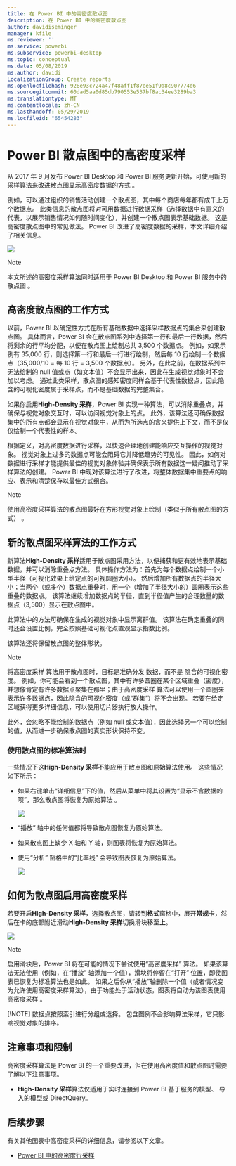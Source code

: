 ```yaml
---
title: 在 Power BI 中的高密度散点图
description: 在 Power BI 中的高密度散点图
author: davidiseminger
manager: kfile
ms.reviewer: ''
ms.service: powerbi
ms.subservice: powerbi-desktop
ms.topic: conceptual
ms.date: 05/08/2019
ms.author: davidi
LocalizationGroup: Create reports
ms.openlocfilehash: 928e93c724a47f48aff1f87ee51f9a8c907774d6
ms.sourcegitcommit: 60dad5aa0d85db790553e537bf8ac34ee3289ba3
ms.translationtype: MT
ms.contentlocale: zh-CN
ms.lasthandoff: 05/29/2019
ms.locfileid: "65454283"
---
```

# <a name="high-density-sampling-in-power-bi-scatter-charts"></a>Power BI 散点图中的高密度采样
从 2017 年 9 月发布 Power BI Desktop 和 Power BI 服务更新开始，可使用新的采样算法来改进散点图显示高密度数据的方式   。

例如，可以通过组织的销售活动创建一个散点图，其中每个商店每年都有成千上万个数据点。 此类信息的散点图将对可用数据进行数据采样（选择数据中有意义的代表，以展示销售情况如何随时间变化），并创建一个散点图表示基础数据。 这是高密度散点图中的常见做法。 Power BI 改进了高密度数据的采样，本文详细介绍了相关信息。

![](media/desktop-high-density-scatter-charts/high-density-scatter-charts_01.png)

> [!NOTE]
> 本文所述的高密度采样算法同时适用于 Power BI Desktop 和 Power BI 服务中的散点图    。
> 
> 

## <a name="how-high-density-scatter-charts-work"></a>高密度散点图的工作方式
以前，Power BI  以确定性方式在所有基础数据中选择采样数据点的集合来创建散点图。 具体而言，Power BI 会在散点图系列中选择第一行和最后一行数据，然后将剩余的行平均分配，以便在散点图上绘制总共 3,500 个数据点。 例如，如果示例有 35,000 行，则选择第一行和最后一行进行绘制，然后每 10 行绘制一个数据点（35,000/10 = 每 10 行 = 3,500 个数据点）。 另外，在此之前，在数据系列中无法绘制的 null 值或点（如文本值）不会显示出来，因此在生成视觉对象时不会加以考虑。 通过此类采样，散点图的感知密度同样会基于代表性数据点，因此隐含的可视化密度属于采样点，而不是基础数据的完整集合。

如果你启用**High-Density 采样**，Power BI 实现一种算法，可以消除重叠点，并确保与视觉对象交互时，可以访问视觉对象上的点。 此外，该算法还可确保数据集中的所有点都会显示在视觉对象中，从而为所选点的含义提供上下文，而不是仅仅绘制一个代表性的样本。

根据定义，对高密度数据进行采样，以快速合理地创建能响应交互操作的视觉对象。 视觉对象上过多的数据点可能会阻碍它并降低趋势的可见性。 因此，如何对数据进行采样才能提供最佳的视觉对象体验并确保表示所有数据这一疑问推动了采样算法的创建。 Power BI 中现对该算法进行了改进，将整体数据集中重要点的响应、表示和清楚保存以最佳方式组合。

> [!NOTE]
> 使用高密度采样算法的散点图最好在方形视觉对象上绘制（类似于所有散点图的方式）  。
> 
> 

## <a name="how-the-new-scatter-chart-sampling-algorithm-works"></a>新的散点图采样算法的工作方式
新算法**High-Density 采样**适用于散点图采用方法，以便捕获和更有效地表示基础数据，并可以消除重叠点方法。 具体操作方法为：首先为每个数据点绘制一个小型半径（可视化效果上给定点的可视圆圈大小）。 然后增加所有数据点的半径大小；当两个（或多个）数据点重叠时，用一个（增加了半径大小的）圆圈表示这些重叠的数据点。 该算法继续增加数据点的半径，直到半径值产生的合理数量的数据点（3,500）显示在散点图中。

此算法中的方法可确保在生成的视觉对象中显示离群值。 该算法在确定重叠的同时还会设置比例，完全按照基础可视化点直观显示指数比例。

该算法还将保留散点图的整体形状。

> [!NOTE]
> 将高密度采样  算法用于散点图时，目标是准确分发  数据，而不是  隐含的可视化密度。 例如，你可能会看到一个散点图，其中有许多圆圈在某个区域重叠（密度），并想像肯定有许多数据点聚集在那里；由于高密度采样  算法可以使用一个圆圈来表示许多数据点，因此隐含的可视化密度（或“群集”）将不会出现。 若要在给定区域获得更多详细信息，可以使用切片器执行放大操作。
> 
> 

此外，会忽略不能绘制的数据点（例如 null 或文本值），因此选择另一个可以绘制的值，从而进一步确保散点图的真实形状保持不变。

### <a name="when-the-standard-algorithm-for-scatter-charts-is-used"></a>使用散点图的标准算法时
一些情况下这**High-Density 采样**不能应用于散点图和原始算法使用。 这些情况如下所示：

* 如果右键单击“详细信息”下的值，然后从菜单中将其设置为“显示不含数据的项”，那么散点图将恢复为原始算法   。
  
  ![](media/desktop-high-density-scatter-charts/high-density-scatter-charts_02.png)
* “播放”  轴中的任何值都将导致散点图恢复为原始算法。
* 如果散点图上缺少 X 轴和 Y 轴，则图表将恢复为原始算法。
* 使用“分析”  窗格中的“比率线”  会导致图表恢复为原始算法。
  
  ![](media/desktop-high-density-scatter-charts/high-density-scatter-charts_03.png)

## <a name="how-to-turn-on-high-density-sampling-for-a-scatter-chart"></a>如何为散点图启用高密度采样
若要开启**High-Density 采样**，选择散点图，请转到**格式**窗格中，展开**常规**卡，然后在卡的底部附近滑动**High-Density 采样**切换滑块移至**上**。

![](media/desktop-high-density-scatter-charts/high-density-scatter-charts_04.png)

> [!NOTE]
> 启用滑块后，Power BI 将在可能的情况下尝试使用“高密度采样”  算法。 如果该算法无法使用（例如，在“播放”  轴添加一个值），滑块将停留在“打开”  位置，即使图表已恢复为标准算法也是如此。 如果之后你从“播放”轴删除一个值（或者情况变为允许使用高密度采样算法），由于功能处于活动状态，图表将自动为该图表使用高密度采样  。
> 
> [!NOTE]
> 数据点按照索引进行分组或选择。 包含图例不会影响算法采样，它只影响视觉对象的排序。
> 
> 

## <a name="considerations-and-limitations"></a>注意事项和限制
高密度采样算法是 Power BI 的一个重要改进，但在使用高密度值和散点图时需要了解以下注意事项。

* **High-Density 采样**算法仅适用于实时连接到 Power BI 基于服务的模型、 导入的模型或 DirectQuery。

## <a name="next-steps"></a>后续步骤
有关其他图表中高密度采样的详细信息，请参阅以下文章。

* [Power BI 中的高密度行采样](desktop-high-density-sampling.md)

